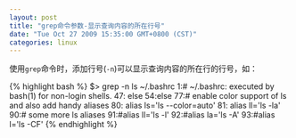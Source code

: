 ```yaml
---
layout: post
title: "grep命令参数-显示查询内容的所在行号"
date: "Tue Oct 27 2009 15:35:00 GMT+0800 (CST)"
categories: linux
---
```


使用`grep`命令时，添加行号(`-n`)可以显示查询内容的所在行的行号，如：

{% highlight bash %}
$> grep -n ls ~/.bashrc
1:# ~/.bashrc: executed by bash(1) for non-login shells.
47: else
54:else
77:# enable color support of ls and also add handy aliases
80: alias ls='ls --color=auto'
81: alias ll='ls -la'
90:# some more ls aliases
91:#alias ll='ls -l'
92:#alias la='ls -A'
93:#alias l='ls -CF'
{% endhighlight %}

